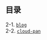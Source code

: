 ## 目录

2-1. [`blog`](https://github.com/PokeyBoa/scripts/tree/master/projects/blog)\
2-2. [`cloud-pan`](https://github.com/PokeyBoa/scripts/tree/master/projects/cloud-pan)
